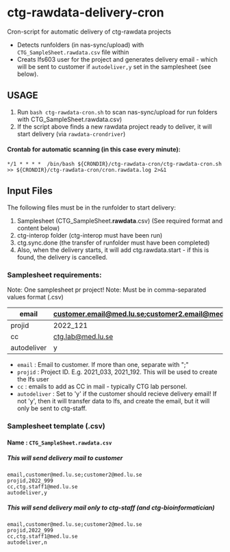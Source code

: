 # ctg-rawdata-delivery-cron
Cron-script for automatic delivery of ctg-rawdata projects

- Detects runfolders (in nas-sync/upload) with `CTG_SampleSheet.rawdata.csv` file within 
- Creats lfs603 user for the project and generates delivery email - which will be sent to customer if `autodeliver,y` set in the samplesheet (see below).

## USAGE

1. Run `bash ctg-rawdata-cron.sh` to scan nas-sync/upload for run folders with CTG_SampleSheet.rawdata.csv)
2. If the script above finds a new rawdata project ready to deliver, it will start delivery (via `rawdata-crondriver`)

#### Crontab for automatic scanning (in this case every minute):
`*/1 * * * *  /bin/bash ${CRONDIR}/ctg-rawdata-cron/ctg-rawdata-cron.sh >> ${CRONDIR}/ctg-rawdata-cron/cron.rawdata.log 2>&1`

## Input Files

The following files must be in the runfolder to start delivery:

1. Samplesheet (CTG_SampleSheet.**rawdata**.csv) (See required format and content below)
2. ctg-interop folder (ctg-interop must have been run)
3. ctg.sync.done (the transfer of runfolder must have been completed)
4. Also, when the delivery starts, it will add ctg.rawdata.start - if this is found, the delivery is cancelled.

### Samplesheet requirements:

Note: One samplesheet pr project!
Note: Must be in comma-separated values format (.csv)

| email | customer.email@med.lu.se;customer2.email@med.lu.se | 
| -- | -- | 
| projid | 2022_121 | 
| cc | ctg.lab@med.lu.se | 
| autodeliver | y | 

- `email` : Email to customer. If more than one, separate with ";" 
- `projid` : Project ID. E.g. 2021_033, 2021_192. This will be used to create the lfs user
- `cc` : emails to add as CC in mail - typically CTG lab personel. 
- `autodeliver` : Set to 'y' if the customer should recieve delivery email! If not 'y', then it will transfer data to lfs, and create the email, but it will only be sent to ctg-staff.  

### Samplesheet template (.csv)

#### Name : `CTG_SampleSheet.rawdata.csv`

##### This will send delivery mail to customer
```
email,customer@med.lu.se;customer2@med.lu.se
projid,2022_999
cc,ctg.staff1@med.lu.se
autodeliver,y
``` 
##### This will send delivery mail only to ctg-staff (and ctg-bioinformatician)
```
email,customer@med.lu.se;customer2@med.lu.se
projid,2022_999
cc,ctg.staff1@med.lu.se
autodeliver,n
``` 

